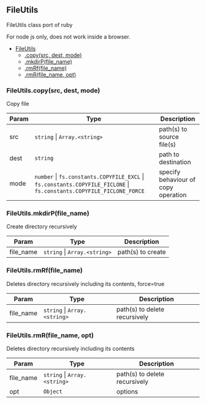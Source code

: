 <a name="FileUtils"></a>

## FileUtils
FileUtils class port of ruby

For node js only, does not work inside a browser.

* [FileUtils](#FileUtils)
    * [.copy(src, dest, mode)](#FileUtils.copy)
    * [.mkdirP(file_name)](#FileUtils.mkdirP)
    * [.rmRf(file_name)](#FileUtils.rmRf)
    * [.rmR(file_name, opt)](#FileUtils.rmR)

<a name="FileUtils.copy"></a>

### FileUtils.copy(src, dest, mode)
Copy file

| Param | Type | Description |
| --- | --- | --- |
| src | <code>string</code> \| <code>Array.&lt;string&gt;</code> | path(s) to source file(s) |
| dest | <code>string</code> | path to destination |
| mode | <code>number</code> \| <code>fs.constants.COPYFILE\_EXCL</code> \| <code>fs.constants.COPYFILE\_FICLONE</code> \| <code>fs.constants.COPYFILE\_FICLONE\_FORCE</code> | specify behaviour of copy operation |

<a name="FileUtils.mkdirP"></a>

### FileUtils.mkdirP(file_name)
Create directory recursively

| Param | Type | Description |
| --- | --- | --- |
| file_name | <code>string</code> \| <code>Array.&lt;string&gt;</code> | path(s) to create |

<a name="FileUtils.rmRf"></a>

### FileUtils.rmRf(file_name)
Deletes directory recursively including its contents, force=true

| Param | Type | Description |
| --- | --- | --- |
| file_name | <code>string</code> \| <code>Array.&lt;string&gt;</code> | path(s) to delete recursively |

<a name="FileUtils.rmR"></a>

### FileUtils.rmR(file_name, opt)
Deletes directory recursively including its contents

| Param | Type | Description |
| --- | --- | --- |
| file_name | <code>string</code> \| <code>Array.&lt;string&gt;</code> | path(s) to delete recursively |
| opt | <code>Object</code> | options |

